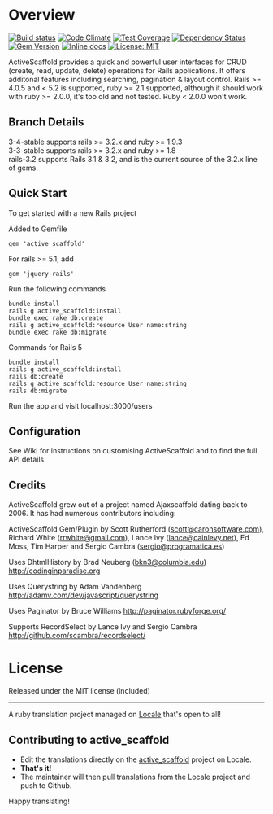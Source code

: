 Overview
========
[![Build status](https://travis-ci.org/activescaffold/active_scaffold.svg?branch=master)](https://travis-ci.org/activescaffold/active_scaffold)
[![Code Climate](https://codeclimate.com/github/activescaffold/active_scaffold/badges/gpa.svg)](https://codeclimate.com/github/activescaffold/active_scaffold)
[![Test Coverage](https://codeclimate.com/github/activescaffold/active_scaffold/badges/coverage.svg)](https://codeclimate.com/github/activescaffold/active_scaffold)
[![Dependency Status](https://gemnasium.com/activescaffold/active_scaffold.svg)](https://gemnasium.com/activescaffold/active_scaffold)
[![Gem Version](https://badge.fury.io/rb/active_scaffold.svg)](https://badge.fury.io/rb/active_scaffold)
[![Inline docs](https://inch-ci.org/github/activescaffold/active_scaffold.svg?branch=master)](https://inch-ci.org/github/activescaffold/active_scaffold)
[![License: MIT](https://img.shields.io/badge/License-MIT-blue.svg)](https://opensource.org/licenses/MIT)

ActiveScaffold provides a quick and powerful user interfaces for CRUD (create, read, update, delete) operations for Rails applications. It offers additonal features including searching, pagination & layout control.  Rails >= 4.0.5 and < 5.2 is supported, ruby >= 2.1 supported, although it should work with ruby >= 2.0.0, it's too old and not tested. Ruby < 2.0.0 won't work.

Branch Details
--------------
3-4-stable supports rails >= 3.2.x and ruby >= 1.9.3  
3-3-stable supports rails >= 3.2.x and ruby >= 1.8  
rails-3.2 supports Rails 3.1 & 3.2, and is the current source of the 3.2.x line of gems.

Quick Start
-----------
To get started with a new Rails project

Added to Gemfile

    gem 'active_scaffold'

For rails >= 5.1, add

    gem 'jquery-rails'

Run the following commands

    bundle install
    rails g active_scaffold:install
    bundle exec rake db:create
    rails g active_scaffold:resource User name:string
    bundle exec rake db:migrate
    
Commands for Rails 5

    bundle install
    rails g active_scaffold:install
    rails db:create
    rails g active_scaffold:resource User name:string
    rails db:migrate
    

Run the app and visit localhost:3000/users

Configuration
-------------
See Wiki for instructions on customising ActiveScaffold and to find the full API details.

Credits
-------
ActiveScaffold grew out of a project named Ajaxscaffold dating back to 2006. It has had numerous contributors including:

ActiveScaffold Gem/Plugin by Scott Rutherford (scott@caronsoftware.com), Richard White (rrwhite@gmail.com), Lance Ivy (lance@cainlevy.net), Ed Moss, Tim Harper and Sergio Cambra (sergio@programatica.es)

Uses DhtmlHistory by Brad Neuberg (bkn3@columbia.edu)
http://codinginparadise.org

Uses Querystring by Adam Vandenberg
http://adamv.com/dev/javascript/querystring

Uses Paginator by Bruce Williams
http://paginator.rubyforge.org/

Supports RecordSelect by Lance Ivy and Sergio Cambra
http://github.com/scambra/recordselect/


License
=======
Released under the MIT license (included)

---

A ruby translation project managed on [Locale](http://www.localeapp.com/) that's open to all!

## Contributing to active_scaffold

- Edit the translations directly on the [active_scaffold](http://www.localeapp.com/projects/public?search=active_scaffold) project on Locale.
- **That's it!**
- The maintainer will then pull translations from the Locale project and push to Github.

Happy translating!
